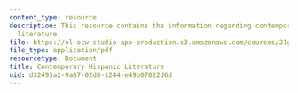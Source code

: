 ```yaml
---
content_type: resource
description: This resource contains the information regarding contemporary hispanic
  literature.
file: https://ol-ocw-studio-app-production.s3.amazonaws.com/courses/21g-716-introduction-to-contemporary-hispanic-literature-spring-2005/d32493a29a8702d81244e49b07022d6d_MIT21G_716S05_first_essay.pdf
file_type: application/pdf
resourcetype: Document
title: Contemporary Hispanic Literature
uid: d32493a2-9a87-02d8-1244-e49b07022d6d
---
```


